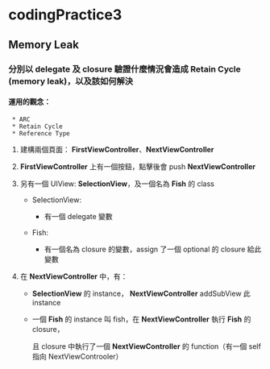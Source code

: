 # codingPractice3
## Memory Leak

### **分別以 delegate 及 closure 驗證什麼情況會造成 Retain Cycle (memory leak)，以及該如何解決**

#### 運用的觀念：
      
     * ARC
     * Retain Cycle
     * Reference Type

1. 建構兩個頁面： **FirstViewController**、**NextViewController**

2. **FirstViewController** 上有一個按鈕，點擊後會 push **NextViewController**

3. 另有一個 UIView: **SelectionView**，及一個名為 **Fish** 的 class

   * SelectionView:
   
     * 有一個 delegate 變數
     
   * Fish:
   
     * 有一個名為 closure 的變數，assign 了一個 optional 的 closure 給此變數
     
4. 在 **NextViewController** 中，有：

   * **SelectionView** 的 instance， **NextViewController** addSubView 此 instance 
   
   * 一個 **Fish** 的 instance 叫 fish，在 **NextViewController** 執行 **Fish** 的 closure，
   
     且 closure 中執行了一個 **NextViewController** 的 function（有一個 self 指向 NextViewControoler）
   
